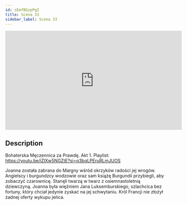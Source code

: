 ```yaml
---
id: sEmfBGzpPgI
title: Scena 33
sidebar_label: Scena 33
---
```


<iframe
  width="560"
  height="315"
  src="https://www.youtube.com/embed/sEmfBGzpPgI"
  title="YouTube video player"
  frameborder="0"
  allow="accelerometer; autoplay; clipboard-write; encrypted-media; gyroscope; picture-in-picture; web-share"
  referrerpolicy="strict-origin-when-cross-origin"
  allowfullscreen
></iframe>

## Description

Bohaterska Męczennica za Prawdę. Akt 1.
Playlist: https://youtu.be/iZlXw5NGZtE?si=q3bqLPEruRLmJUOS

Joanna została zabrana do Margny wśród okrzyków radości jej wrogów. Angielscy i burgundzcy wodzowie oraz sam książę Burgundii przybiegli, aby zobaczyć czarownicę. Stanęli twarzą w twarz z osiemnastoletnią dziewczyną. Joanna była więźniem Jana Luksemburskiego, szlachcica bez fortuny, który chciał jedynie zyskać na jej schwytaniu. Król Francji nie złożył żadnej oferty wykupu jeńca.
